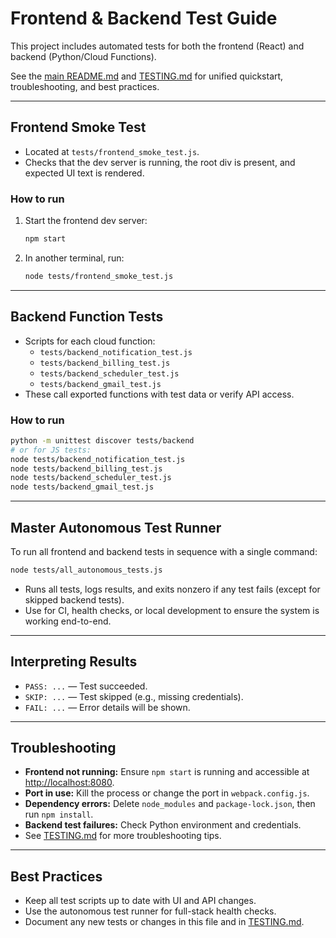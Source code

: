 # Frontend & Backend Test Guide

This project includes automated tests for both the frontend (React) and backend (Python/Cloud Functions).

See the [main README.md](../README.md) and [TESTING.md](../TESTING.md) for unified quickstart, troubleshooting, and best practices.

---

## Frontend Smoke Test

- Located at `tests/frontend_smoke_test.js`.
- Checks that the dev server is running, the root div is present, and expected UI text is rendered.

### How to run
1. Start the frontend dev server:
   ```sh
   npm start
   ```
2. In another terminal, run:
   ```sh
   node tests/frontend_smoke_test.js
   ```

---

## Backend Function Tests

- Scripts for each cloud function:
  - `tests/backend_notification_test.js`
  - `tests/backend_billing_test.js`
  - `tests/backend_scheduler_test.js`
  - `tests/backend_gmail_test.js`
- These call exported functions with test data or verify API access.

### How to run
```sh
python -m unittest discover tests/backend
# or for JS tests:
node tests/backend_notification_test.js
node tests/backend_billing_test.js
node tests/backend_scheduler_test.js
node tests/backend_gmail_test.js
```

---

## Master Autonomous Test Runner

To run all frontend and backend tests in sequence with a single command:
```sh
node tests/all_autonomous_tests.js
```
- Runs all tests, logs results, and exits nonzero if any test fails (except for skipped backend tests).
- Use for CI, health checks, or local development to ensure the system is working end-to-end.

---

## Interpreting Results
- `PASS: ...` — Test succeeded.
- `SKIP: ...` — Test skipped (e.g., missing credentials).
- `FAIL: ...` — Error details will be shown.

---

## Troubleshooting
- **Frontend not running:** Ensure `npm start` is running and accessible at [http://localhost:8080](http://localhost:8080).
- **Port in use:** Kill the process or change the port in `webpack.config.js`.
- **Dependency errors:** Delete `node_modules` and `package-lock.json`, then run `npm install`.
- **Backend test failures:** Check Python environment and credentials.
- See [TESTING.md](../TESTING.md) for more troubleshooting tips.

---

## Best Practices
- Keep all test scripts up to date with UI and API changes.
- Use the autonomous test runner for full-stack health checks.
- Document any new tests or changes in this file and in [TESTING.md](../TESTING.md). 